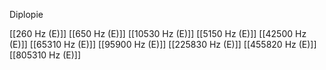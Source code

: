 Diplopie

[[260 Hz (E)]]
[[650 Hz (E)]]
[[10530 Hz (E)]]
[[5150 Hz (E)]]
[[42500 Hz (E)]]
[[65310 Hz (E)]]
[[95900 Hz (E)]]
[[225830 Hz (E)]]
[[455820 Hz (E)]]
[[805310 Hz (E)]]
